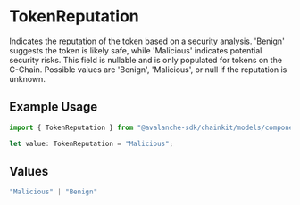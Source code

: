 # TokenReputation

Indicates the reputation of the token based on a security analysis. 'Benign' suggests the token is likely safe, while 'Malicious'  indicates potential security risks. This field is nullable and is only populated for tokens on the C-Chain. Possible values are 'Benign', 'Malicious', or null if the  reputation is unknown.

## Example Usage

```typescript
import { TokenReputation } from "@avalanche-sdk/chainkit/models/components";

let value: TokenReputation = "Malicious";
```

## Values

```typescript
"Malicious" | "Benign"
```